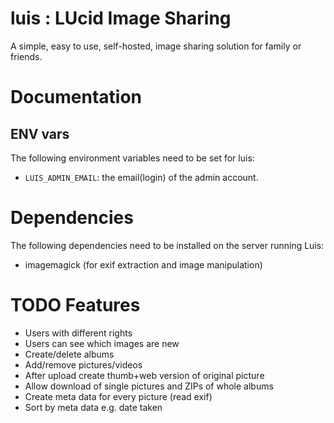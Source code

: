 # luis : LUcid Image Sharing

A simple, easy to use, self-hosted, image sharing solution for family or friends.

# Documentation

## ENV vars

The following environment variables need to be set for luis:

- `LUIS_ADMIN_EMAIL`: the email(login) of the admin account.

# Dependencies

The following dependencies need to be installed on the server running Luis:

- imagemagick (for exif extraction and image manipulation)

# TODO Features

- Users with different rights
- Users can see which images are new
- Create/delete albums
- Add/remove pictures/videos
- After upload create thumb+web version of original picture
- Allow download of single pictures and ZIPs of whole albums
- Create meta data for every picture (read exif)
- Sort by meta data e.g. date taken
